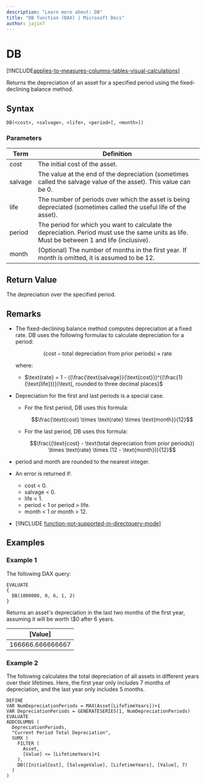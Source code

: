 ```yaml
---
description: "Learn more about: DB"
title: "DB function (DAX) | Microsoft Docs"
author: jajin7
---
```


# DB

[!INCLUDE[applies-to-measures-columns-tables-visual-calculations](includes/applies-to-measures-columns-tables-visual-calculations.md)]

Returns the depreciation of an asset for a specified period using the fixed-declining balance method.

## Syntax

```dax
DB(<cost>, <salvage>, <life>, <period>[, <month>])
```

### Parameters

|Term|Definition|  
|--------|--------------|  
|cost|The initial cost of the asset.|
|salvage|The value at the end of the depreciation (sometimes called the salvage value of the asset). This value can be 0.|
|life|The number of periods over which the asset is being depreciated (sometimes called the useful life of the asset).|
|period|The period for which you want to calculate the depreciation. Period must use the same units as life. Must be between 1 and life (inclusive).|
|month|(Optional) The number of months in the first year. If month is omitted, it is assumed to be 12.|

## Return Value

The depreciation over the specified period.

## Remarks

- The fixed-declining balance method computes depreciation at a fixed rate. DB uses the following formulas to calculate depreciation for a period:

  $$(\text{cost} - \text{total depreciation from prior periods}) \times \text{rate}$$

  where:

  - $\text{rate} = 1 - ((\frac{\text{salvage}}{\text{cost}})^{(\frac{1}{\text{life}})})\text{, rounded to three decimal places}$

- Depreciation for the first and last periods is a special case.
  - For the first period, DB uses this formula:

      $$\frac{\text{cost} \times \text{rate} \times \text{month}}{12}$$

  - For the last period, DB uses this formula:

      $$\frac{(\text{cost} - \text{total depreciation from prior periods}) \times \text{rate} \times (12 - \text{month})}{12}$$

- period and month are rounded to the nearest integer.

- An error is returned if:
  - cost < 0.
  - salvage < 0.
  - life < 1.
  - period < 1 or period > life.
  - month < 1 or month > 12.

- [!INCLUDE [function-not-supported-in-directquery-mode](includes/function-not-supported-in-directquery-mode.md)]

## Examples

### Example 1

The following DAX query:

```dax
EVALUATE
{
  DB(1000000, 0, 6, 1, 2)
}
```

Returns an asset's depreciation in the last two months of the first year, assuming it will be worth \\$0 after 6 years.

| **[Value]**    |
| ---------------- |
| 166666.666666667 |

### Example 2

The following calculates the total depreciation of all assets in different years over their lifetimes. Here, the first year only includes 7 months of depreciation, and the last year only includes 5 months.

```dax
DEFINE
VAR NumDepreciationPeriods = MAX(Asset[LifeTimeYears])+1
VAR DepreciationPeriods = GENERATESERIES(1, NumDepreciationPeriods)
EVALUATE
ADDCOLUMNS (
  DepreciationPeriods,
  "Current Period Total Depreciation",
  SUMX (
    FILTER (
      Asset,
      [Value] <= [LifetimeYears]+1
    ),
    DB([InitialCost], [SalvageValue], [LifetimeYears], [Value], 7)
  )
)
```
